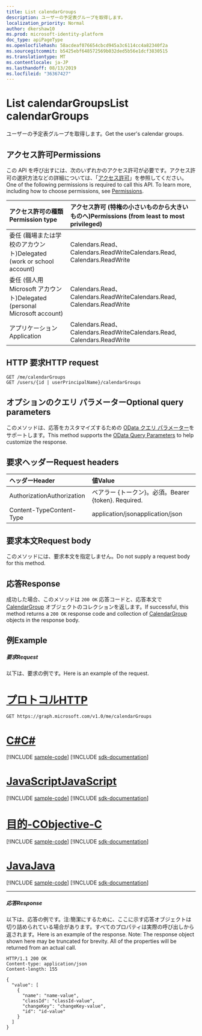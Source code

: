 ```yaml
---
title: List calendarGroups
description: ユーザーの予定表グループを取得します。
localization_priority: Normal
author: dkershaw10
ms.prod: microsoft-identity-platform
doc_type: apiPageType
ms.openlocfilehash: 58acdeaf076654cbcd945a3c6114cc4a82340f2a
ms.sourcegitcommit: b5425ebf648572569b032ded5b56e1dcf3830515
ms.translationtype: MT
ms.contentlocale: ja-JP
ms.lasthandoff: 08/13/2019
ms.locfileid: "36367427"
---
```

# <a name="list-calendargroups"></a><span data-ttu-id="c87c9-103">List calendarGroups</span><span class="sxs-lookup"><span data-stu-id="c87c9-103">List calendarGroups</span></span>

<span data-ttu-id="c87c9-104">ユーザーの予定表グループを取得します。</span><span class="sxs-lookup"><span data-stu-id="c87c9-104">Get the user's calendar groups.</span></span>
## <a name="permissions"></a><span data-ttu-id="c87c9-105">アクセス許可</span><span class="sxs-lookup"><span data-stu-id="c87c9-105">Permissions</span></span>
<span data-ttu-id="c87c9-p101">この API を呼び出すには、次のいずれかのアクセス許可が必要です。アクセス許可の選択方法などの詳細については、「[アクセス許可](/graph/permissions-reference)」を参照してください。</span><span class="sxs-lookup"><span data-stu-id="c87c9-p101">One of the following permissions is required to call this API. To learn more, including how to choose permissions, see [Permissions](/graph/permissions-reference).</span></span>

|<span data-ttu-id="c87c9-108">アクセス許可の種類</span><span class="sxs-lookup"><span data-stu-id="c87c9-108">Permission type</span></span>      | <span data-ttu-id="c87c9-109">アクセス許可 (特権の小さいものから大きいものへ)</span><span class="sxs-lookup"><span data-stu-id="c87c9-109">Permissions (from least to most privileged)</span></span>              |
|:--------------------|:---------------------------------------------------------|
|<span data-ttu-id="c87c9-110">委任 (職場または学校のアカウント)</span><span class="sxs-lookup"><span data-stu-id="c87c9-110">Delegated (work or school account)</span></span> | <span data-ttu-id="c87c9-111">Calendars.Read、Calendars.ReadWrite</span><span class="sxs-lookup"><span data-stu-id="c87c9-111">Calendars.Read, Calendars.ReadWrite</span></span>    |
|<span data-ttu-id="c87c9-112">委任 (個人用 Microsoft アカウント)</span><span class="sxs-lookup"><span data-stu-id="c87c9-112">Delegated (personal Microsoft account)</span></span> | <span data-ttu-id="c87c9-113">Calendars.Read、Calendars.ReadWrite</span><span class="sxs-lookup"><span data-stu-id="c87c9-113">Calendars.Read, Calendars.ReadWrite</span></span>    |
|<span data-ttu-id="c87c9-114">アプリケーション</span><span class="sxs-lookup"><span data-stu-id="c87c9-114">Application</span></span> | <span data-ttu-id="c87c9-115">Calendars.Read、Calendars.ReadWrite</span><span class="sxs-lookup"><span data-stu-id="c87c9-115">Calendars.Read, Calendars.ReadWrite</span></span> |

## <a name="http-request"></a><span data-ttu-id="c87c9-116">HTTP 要求</span><span class="sxs-lookup"><span data-stu-id="c87c9-116">HTTP request</span></span>
<!-- { "blockType": "ignored" } -->
```http
GET /me/calendarGroups
GET /users/{id | userPrincipalName}/calendarGroups
```
## <a name="optional-query-parameters"></a><span data-ttu-id="c87c9-117">オプションのクエリ パラメーター</span><span class="sxs-lookup"><span data-stu-id="c87c9-117">Optional query parameters</span></span>
<span data-ttu-id="c87c9-118">このメソッドは、応答をカスタマイズするための [OData クエリ パラメーター](https://developer.microsoft.com/graph/docs/concepts/query_parameters)をサポートします。</span><span class="sxs-lookup"><span data-stu-id="c87c9-118">This method supports the [OData Query Parameters](https://developer.microsoft.com/graph/docs/concepts/query_parameters) to help customize the response.</span></span>
## <a name="request-headers"></a><span data-ttu-id="c87c9-119">要求ヘッダー</span><span class="sxs-lookup"><span data-stu-id="c87c9-119">Request headers</span></span>
| <span data-ttu-id="c87c9-120">ヘッダー</span><span class="sxs-lookup"><span data-stu-id="c87c9-120">Header</span></span>       | <span data-ttu-id="c87c9-121">値</span><span class="sxs-lookup"><span data-stu-id="c87c9-121">Value</span></span> |
|:---------------|:--------|
| <span data-ttu-id="c87c9-122">Authorization</span><span class="sxs-lookup"><span data-stu-id="c87c9-122">Authorization</span></span>  | <span data-ttu-id="c87c9-p102">ベアラー {トークン}。必須。</span><span class="sxs-lookup"><span data-stu-id="c87c9-p102">Bearer {token}. Required.</span></span>  |
| <span data-ttu-id="c87c9-125">Content-Type</span><span class="sxs-lookup"><span data-stu-id="c87c9-125">Content-Type</span></span>  | <span data-ttu-id="c87c9-126">application/json</span><span class="sxs-lookup"><span data-stu-id="c87c9-126">application/json</span></span>  |

## <a name="request-body"></a><span data-ttu-id="c87c9-127">要求本文</span><span class="sxs-lookup"><span data-stu-id="c87c9-127">Request body</span></span>
<span data-ttu-id="c87c9-128">このメソッドには、要求本文を指定しません。</span><span class="sxs-lookup"><span data-stu-id="c87c9-128">Do not supply a request body for this method.</span></span>

## <a name="response"></a><span data-ttu-id="c87c9-129">応答</span><span class="sxs-lookup"><span data-stu-id="c87c9-129">Response</span></span>

<span data-ttu-id="c87c9-130">成功した場合、このメソッドは `200 OK` 応答コードと、応答本文で [CalendarGroup](../resources/calendargroup.md) オブジェクトのコレクションを返します。</span><span class="sxs-lookup"><span data-stu-id="c87c9-130">If successful, this method returns a `200 OK` response code and collection of [CalendarGroup](../resources/calendargroup.md) objects in the response body.</span></span>
## <a name="example"></a><span data-ttu-id="c87c9-131">例</span><span class="sxs-lookup"><span data-stu-id="c87c9-131">Example</span></span>
##### <a name="request"></a><span data-ttu-id="c87c9-132">要求</span><span class="sxs-lookup"><span data-stu-id="c87c9-132">Request</span></span>
<span data-ttu-id="c87c9-133">以下は、要求の例です。</span><span class="sxs-lookup"><span data-stu-id="c87c9-133">Here is an example of the request.</span></span>

# <a name="httptabhttp"></a>[<span data-ttu-id="c87c9-134">プロトコル</span><span class="sxs-lookup"><span data-stu-id="c87c9-134">HTTP</span></span>](#tab/http)
<!-- {
  "blockType": "request",
  "name": "get_calendargroups"
}-->
```http
GET https://graph.microsoft.com/v1.0/me/calendarGroups
```
# <a name="ctabcsharp"></a>[<span data-ttu-id="c87c9-135">C#</span><span class="sxs-lookup"><span data-stu-id="c87c9-135">C#</span></span>](#tab/csharp)
[!INCLUDE [sample-code](../includes/snippets/csharp/get-calendargroups-csharp-snippets.md)]
[!INCLUDE [sdk-documentation](../includes/snippets/snippets-sdk-documentation-link.md)]

# <a name="javascripttabjavascript"></a>[<span data-ttu-id="c87c9-136">JavaScript</span><span class="sxs-lookup"><span data-stu-id="c87c9-136">JavaScript</span></span>](#tab/javascript)
[!INCLUDE [sample-code](../includes/snippets/javascript/get-calendargroups-javascript-snippets.md)]
[!INCLUDE [sdk-documentation](../includes/snippets/snippets-sdk-documentation-link.md)]

# <a name="objective-ctabobjc"></a>[<span data-ttu-id="c87c9-137">目的-C</span><span class="sxs-lookup"><span data-stu-id="c87c9-137">Objective-C</span></span>](#tab/objc)
[!INCLUDE [sample-code](../includes/snippets/objc/get-calendargroups-objc-snippets.md)]
[!INCLUDE [sdk-documentation](../includes/snippets/snippets-sdk-documentation-link.md)]

# <a name="javatabjava"></a>[<span data-ttu-id="c87c9-138">Java</span><span class="sxs-lookup"><span data-stu-id="c87c9-138">Java</span></span>](#tab/java)
[!INCLUDE [sample-code](../includes/snippets/java/get-calendargroups-java-snippets.md)]
[!INCLUDE [sdk-documentation](../includes/snippets/snippets-sdk-documentation-link.md)]

---

##### <a name="response"></a><span data-ttu-id="c87c9-139">応答</span><span class="sxs-lookup"><span data-stu-id="c87c9-139">Response</span></span>
<span data-ttu-id="c87c9-p103">以下は、応答の例です。注:簡潔にするために、ここに示す応答オブジェクトは切り詰められている場合があります。すべてのプロパティは実際の呼び出しから返されます。</span><span class="sxs-lookup"><span data-stu-id="c87c9-p103">Here is an example of the response. Note: The response object shown here may be truncated for brevity. All of the properties will be returned from an actual call.</span></span>
<!-- {
  "blockType": "response",
  "truncated": true,
  "@odata.type": "microsoft.graph.calendarGroup",
  "isCollection": true
} -->
```http
HTTP/1.1 200 OK
Content-type: application/json
Content-length: 155

{
  "value": [
    {
      "name": "name-value",
      "classId": "classId-value",
      "changeKey": "changeKey-value",
      "id": "id-value"
    }
  ]
}
```

<!-- uuid: 8fcb5dbc-d5aa-4681-8e31-b001d5168d79
2015-10-25 14:57:30 UTC -->
<!-- {
  "type": "#page.annotation",
  "description": "List calendarGroups",
  "keywords": "",
  "section": "documentation",
  "tocPath": "",
  "suppressions": [
  ]
}-->
